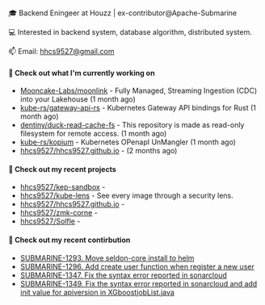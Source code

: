 🎓 Backend Eningeer at Houzz | ex-contributor@Apache-Submarine

💻 Interested in backend system, database algorithm, distributed system.

📫 Email: [hhcs9527@gmail.com](mailto:hhcs9527@gmail.com)

#### 👷 Check out what I'm currently working on

- [Mooncake-Labs/moonlink](https://github.com/Mooncake-Labs/moonlink) - Fully Managed, Streaming Ingestion (CDC) into your Lakehouse (1 month ago)
- [kube-rs/gateway-api-rs](https://github.com/kube-rs/gateway-api-rs) - Kubernetes Gateway API bindings for Rust (1 month ago)
- [dentiny/duck-read-cache-fs](https://github.com/dentiny/duck-read-cache-fs) - This repository is made as read-only filesystem for remote access. (1 month ago)
- [kube-rs/kopium](https://github.com/kube-rs/kopium) - Kubernetes OPenapI UnMangler (1 month ago)
- [hhcs9527/hhcs9527.github.io](https://github.com/hhcs9527/hhcs9527.github.io) -  (2 months ago)

#### 🌱 Check out my recent projects

- [hhcs9527/kep-sandbox](https://github.com/hhcs9527/kep-sandbox) - 
- [hhcs9527/kube-lens](https://github.com/hhcs9527/kube-lens) - See every image through a security lens.
- [hhcs9527/hhcs9527.github.io](https://github.com/hhcs9527/hhcs9527.github.io) - 
- [hhcs9527/zmk-corne](https://github.com/hhcs9527/zmk-corne) - 
- [hhcs9527/Solfle](https://github.com/hhcs9527/Solfle) - 

#### 🔨 Check out my recent contirbution

- [SUBMARINE-1293. Move seldon-core install to helm](https://github.com/apache/submarine/pull/999)
- [SUBMARINE-1296. Add create user function when register a new user](https://github.com/apache/submarine/pull/1012)
- [SUBMARINE-1347. Fix the syntax error reported in sonarcloud](https://github.com/apache/submarine/pull/1018)
- [SUBMARINE-1349. Fix the syntax error reported in sonarcloud and add init value for apiversion in XGboostjobList.java](https://github.com/apache/submarine/pull/1020)
